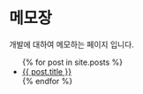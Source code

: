 # 메모장
개발에 대하여 메모하는 페이지 입니다.

<ul>
  {% for post in site.posts %}
    <li>
      <a href="{{ post.url }}">{{ post.title }}</a>
    </li>
  {% endfor %}
</ul>
